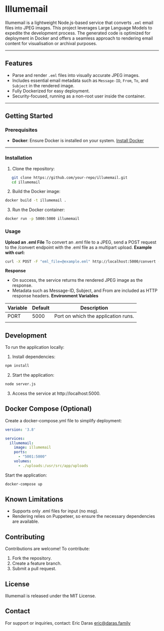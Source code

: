 # **Illumemail**

Illumemail is a lightweight Node.js-based service that converts `.eml` email files into JPEG images. This project leverages Large Language Models  to expedite the development process. The generated code is optimized for deployment in Docker and offers a seamless approach to rendering email content for visualisation or archival purposes.

---

## **Features**

- Parse and render `.eml` files into visually accurate JPEG images.
- Includes essential email metadata such as `Message-ID`, `From`, `To`, and `Subject` in the rendered image.
- Fully Dockerized for easy deployment.
- Security-focused, running as a non-root user inside the container.

---

## **Getting Started**

### **Prerequisites**
- **Docker**: Ensure Docker is installed on your system. [Install Docker](https://docs.docker.com/get-docker/)

---

### **Installation**

1. Clone the repository:
```bash
   git clone https://github.com/your-repo/illumemail.git
   cd illumemail
```

2. Build the Docker image:
```bash
docker build -t illumemail .
```
3. Run the Docker container:
```bash
docker run -p 5000:5000 illumemail
```

### Usage
**Upload an .eml File**
To convert an .eml file to a JPEG, send a POST request to the /convert endpoint with the .eml file as a multipart upload.
**Example with curl:**
```bash
curl -X POST -F "eml_file=@example.eml" http://localhost:5000/convert --output output.jpeg
```
**Response**
- On success, the service returns the rendered JPEG image as the response.
- Metadata such as Message-ID, Subject, and From are included as HTTP response headers.
**Environment Variables**

| Variable | Default | Description |
| -------- | ------- | ----------- |
| PORT | 5000 | Port on which the application runs. |
|  |  |  |

## Development
To run the application locally:
1. Install dependencies:
```bash
npm install
```
2. Start the application:
```bash
node server.js
```
3. Access the service at http://localhost:5000.

## Docker Compose (Optional)
Create a docker-compose.yml file to simplify deployment:
```yaml
version: '3.8'

services:
  illumemail:
    image: illumemail
    ports:
      - "5001:5000"
    volumes:
      - ./uploads:/usr/src/app/uploads
```
Start the application:
```bash
docker-compose up
```


## Known Limitations
- Supports only .eml files for input (no msg).
- Rendering relies on Puppeteer, so ensure the necessary dependencies are available.

## Contributing
Contributions are welcome! To contribute:
1. Fork the repository.
2. Create a feature branch.
3. Submit a pull request.

## License
Illumemail is released under the MIT License.

## Contact
For support or inquiries, contact:
Eric Daras
eric@daras.family
